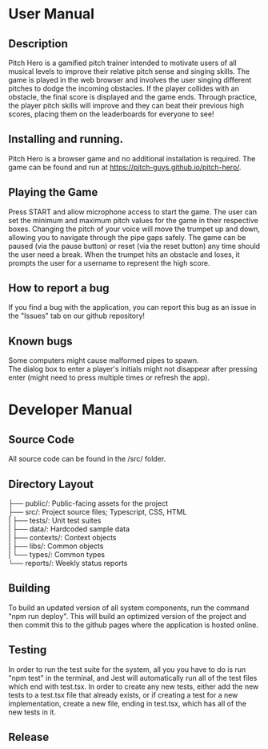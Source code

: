 # User Manual
## Description
  Pitch Hero is a gamified pitch trainer intended to motivate users of all musical levels to improve their relative pitch sense and singing skills. The game is played in   the web browser and involves the user singing different pitches to dodge the incoming obstacles. If the player collides with an obstacle, the final score is displayed   and the game ends. Through practice, the player pitch skills will improve and they can beat their previous high scores, placing them on the leaderboards for everyone     to see!
## Installing and running.
  Pitch Hero is a browser game and no additional installation is required. The game can be found and run at https://pitch-guys.github.io/pitch-hero/.
## Playing the Game
  Press START and allow microphone access to start the game. The user can set the minimum and maximum pitch values for the game in their respective boxes. Changing the pitch of your voice will move the trumpet up and down, allowing you to navigate through the pipe gaps safely. The game can be paused (via the pause button) or reset (via the reset button) any time should the user need a break. When the trumpet hits an obstacle and loses, it prompts the user for a username to represent the high score.
## How to report a bug
  If you find a bug with the application, you can report this bug as an issue in the "Issues" tab on our github repository!
## Known bugs
  Some computers might cause malformed pipes to spawn. <br>
  The dialog box to enter a player's initials might not disappear after pressing enter (might need to press multiple times or refresh the app).

  

# Developer Manual
## Source Code
  All source code can be found in the /src/ folder.
## Directory Layout
  ├── public/: Public-facing assets for the project<br>
  ├── src/: Project source files; Typescript, CSS, HTML<br>
  |   ├── tests/: Unit test suites<br>
  |   ├── data/: Hardcoded sample data<br>
  |   ├── contexts/: Context objects<br>
  |   ├── libs/: Common objects<br>
  |   └── types/: Common types<br>
  └── reports/: Weekly status reports<br>
## Building
  To build an updated version of all system components, run the command "npm run deploy". This will build an optimized version of the project and then commit this to the github pages where the application is hosted online.
## Testing
  In order to run the test suite for the system, all you you have to do is run "npm test" in the terminal, and Jest will automatically run all of the test files which end with test.tsx.
  In order to create any new tests, either add the new tests to a test.tsx file that already exists, or if creating a test for a new implementation, create a new file, ending in test.tsx, which has all of the new tests in it.
## Release
